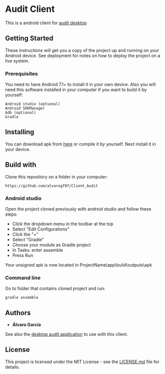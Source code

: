 # Audit Client

This is a android client for [audit desktop](https://github.com/alvarogf97/Audit)

## Getting Started

These instructions will get you a copy of the project up and running on your Android device. See deployment for notes on how to deploy the project on a live system.

### Prerequisites

You need to have Android 7.1+ to install it in your own device. Also you will need this software installed 
in your computer if you want to build it by yourself:

```
Android studio (optional)
Android SDKManager
Adb (optional)
Gradle
```

## Installing

You can download apk from [here]() or compile it by yourself. Next install it in your device.

## Build with

Clone this repository on a folder in your computer:

```
https://github.com/alvarogf97/Client_Audit
```

### Android studio

Open the project cloned previously with android studio and follow these steps:

- Click the dropdown menu in the toolbar at the top
- Select "Edit Configurations"
- Click the "+"
- Select "Gradle"
- Choose your module as Gradle project
- In Tasks: enter assemble
- Press Run

Your unsigned apk is now located in ProjectName\app\build\outputs\apk

### Command line
Go to folder that contains cloned project and run:

```
gradle assemble
```

## Authors

* **Álvaro García**

See also the [desktop audit application](https://github.com/alvarogf97/Audit) to use with this client.

## License

This project is licensed under the MIT License - see the [LICENSE.md](LICENSE.md) file for details.

